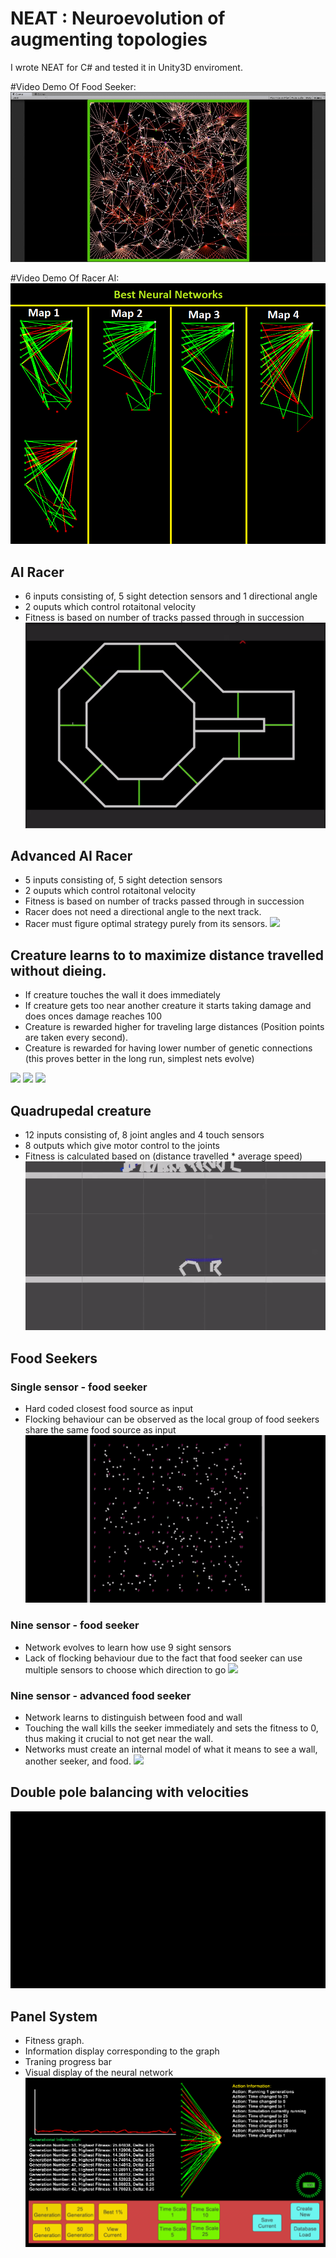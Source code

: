 # NEAT : Neuroevolution of augmenting topologies
I wrote NEAT for C# and tested it in Unity3D enviroment. 

#Video Demo Of Food Seeker:
[![ScreenShot](https://github.com/InderPabla/NEAT/blob/master/Images/10.PNG)](http://youtu.be/6p-cZO-py0w)

#Video Demo Of Racer AI:
[![ScreenShot](https://github.com/InderPabla/NEAT/blob/master/Images/13.PNG)](http://youtu.be/272amdscyiw)

## AI Racer
- 6 inputs consisting of, 5 sight detection sensors and 1 directional angle
- 2 ouputs which control rotaitonal velocity
- Fitness is based on number of tracks passed through in succession
![](https://github.com/InderPabla/NEAT/blob/master/Images/11.gif)

## Advanced AI Racer
- 5 inputs consisting of, 5 sight detection sensors
- 2 ouputs which control rotaitonal velocity
- Fitness is based on number of tracks passed through in succession
- Racer does not need a directional angle to the next track. 
- Racer must figure optimal strategy purely from its sensors. 
![](https://github.com/InderPabla/NEAT/blob/master/Images/12.gif)

## Creature learns to to maximize distance travelled without dieing. 
- If creature touches the wall it does immediately
- If creature gets too near another creature it starts taking damage and does onces damage reaches 100 
- Creature is rewarded higher for traveling large distances (Position points are taken every second). 
- Creature is rewarded for having lower number of genetic connections (this proves better in the long run, simplest nets evolve)

![](https://github.com/InderPabla/NEAT/blob/master/Images/2.gif)
![](https://github.com/InderPabla/NEAT/blob/master/Images/3.gif)
![](https://github.com/InderPabla/NEAT/blob/master/Images/1.gif)

## Quadrupedal creature
- 12 inputs consisting of, 8 joint angles and 4 touch sensors
- 8 outputs which give motor control to the joints 
- Fitness is calculated based on (distance travelled * average speed)
![](https://github.com/InderPabla/NEAT/blob/master/Images/4.gif)

## Food Seekers
### Single sensor - food seeker 
- Hard coded closest food source as input 
- Flocking behaviour can be observed as the local group of food seekers share the same food source as input 
![](https://github.com/InderPabla/NEAT/blob/master/Images/5.gif)

### Nine sensor - food seeker 
- Network evolves to learn how use 9 sight sensors
- Lack of flocking behaviour due to the fact that food seeker can use multiple sensors to choose which direction to go
![](https://github.com/InderPabla/NEAT/blob/master/Images/7.gif)

### Nine sensor - advanced food seeker 
- Network learns to distinguish between food and wall 
- Touching the wall kills the seeker immediately and sets the fitness to 0, thus making it crucial to not get near the wall. 
- Networks must create an internal model of what it means to see a wall, another seeker, and food. 
![](https://github.com/InderPabla/NEAT/blob/master/Images/8.gif)

## Double pole balancing with velocities
![](https://github.com/InderPabla/NEAT/blob/master/Images/6.gif)

## Panel System 
- Fitness graph.
- Information display corresponding to the graph
- Traning progress bar
- Visual display of the neural network
![Alt text](https://github.com/InderPabla/NEAT/blob/master/Images/9.PNG "Panel System")


